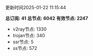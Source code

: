 更新时间2025-01-22 11:15:44

**总订阅: 41**
**总节点: 6042**
**有效节点: 2247**
- v2ray节点: 1330
- trojan节点: 340
- ssr节点: 5
- ss节点: 572
